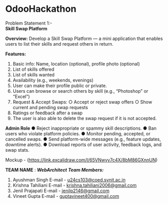 # OdooHackathon

Problem Statement 1:-  
**Skill Swap Platform**

**Overview:**
Develop a Skill Swap Platform — a mini application that enables users to list their skills and
request others in return.

**Features:**

1. Basic info: Name, location (optional), profile photo (optional)
2. List of skills offered
3. List of skills wanted
4. Availability (e.g., weekends, evenings)
5. User can make their profile public or private.
6. Users can browse or search others by skill (e.g., “Photoshop” or “Excel”)
7. Request & Accept Swaps:
   ○ Accept or reject swap offers
   ○ Show current and pending swap requests
8. Ratings or feedback after a swap
9. The user is also able to delete the swap request if it is not accepted.

**Admin Role**
● Reject inappropriate or spammy skill descriptions.
● Ban users who violate platform policies.
● Monitor pending, accepted, or cancelled swaps.
● Send platform-wide messages (e.g., feature updates, downtime alerts).
● Download reports of user activity, feedback logs, and swap stats.

Mockup - (https://link.excalidraw.com/l/65VNwvy7c4X/8bM86GXnnUN)

**TEAM NAME** : **_WebArchitect_**
**_Team Members:_**

1. Ayushman Singh
   E-mail - u24cs103@coed.svnit.ac.in
2. Krishna Tahiliani
   E-mail - krishna.tahiliani2006@gmail.com
3. Jenil Prajapati
   E-mail - jenilp2146@gmail.com
4. Vineet Gupta
   E-mail - guptavineet400@gmail.com
